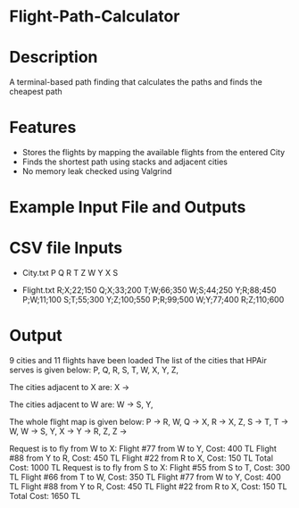 # Flight-Path-Calculator


# Description
A terminal-based path finding that calculates the paths and finds the cheapest path

# Features
* Stores the flights by mapping the available flights from the entered City
* Finds the shortest path using stacks and adjacent cities
* No memory leak checked using Valgrind

# Example Input File and Outputs

# CSV file Inputs
* City.txt
P
Q
R
T
Z
W
Y
X
S

* Flight.txt
R;X;22;150
Q;X;33;200
T;W;66;350
W;S;44;250
Y;R;88;450
P;W;11;100
S;T;55;300
Y;Z;100;550
P;R;99;500
W;Y;77;400
R;Z;110;600

# Output
9 cities and 11 flights have been loaded
The list of the cities that HPAir serves is given below:
P, Q, R, S, T, W, X, Y, Z,

The cities adjacent to X are:
X ->

The cities adjacent to W are:
W -> S, Y,

The whole flight map is given below:
P -> R, W,
Q -> X,
R -> X, Z,
S -> T,
T -> W,
W -> S, Y,
X ->
Y -> R, Z,
Z ->

Request is to fly from W to X:
Flight #77 from W to Y, Cost: 400 TL
Flight #88 from Y to R, Cost: 450 TL
Flight #22 from R to X, Cost: 150 TL
Total Cost: 1000 TL
Request is to fly from S to X:
Flight #55 from S to T, Cost: 300 TL
Flight #66 from T to W, Cost: 350 TL
Flight #77 from W to Y, Cost: 400 TL
Flight #88 from Y to R, Cost: 450 TL
Flight #22 from R to X, Cost: 150 TL
Total Cost: 1650 TL


